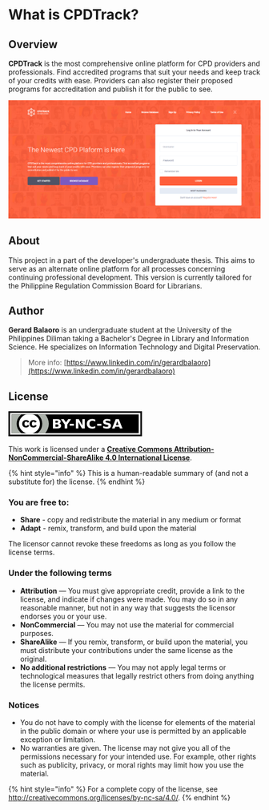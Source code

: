 # What is CPDTrack?

## Overview

**CPDTrack** is the most comprehensive online platform for CPD providers and professionals. Find accredited programs that suit your needs and keep track of your credits with ease. Providers can also register their proposed programs for accreditation and publish it for the public to see.

![](.gitbook/assets/01-home.png)

## About

This project in a part of the developer's undergraduate thesis. This aims to serve as an alternate online platform for all processes concerning continuing professional development. This version is currently tailored for the Philippine Regulation Commission Board for Librarians.

## Author

**Gerard Balaoro** is an undergraduate student at the University of the Philippines Diliman taking a Bachelor's Degree in Library and Information Science. He specializes on Information Technology and Digital Preservation.

> More info: [https://www.linkedin.com/in/gerardbalaoro](https://www.linkedin.com/in/gerardbalaoro)

## License

![](.gitbook/assets/by-nc-sa.png)

This work is licensed under a [**Creative Commons Attribution-NonCommercial-ShareAlike 4.0 International License**](http://creativecommons.org/licenses/by-nc-sa/4.0/).

{% hint style="info" %}
This is a human-readable summary of \(and not a substitute for\) the license.
{% endhint %}

### You are free to:

* **Share** - copy and redistribute the material in any medium or format
* **Adapt** - remix, transform, and build upon the material

The licensor cannot revoke these freedoms as long as you follow the license terms.

### Under the following terms

* **Attribution** — You must give appropriate credit, provide a link to the license, and indicate if changes were made. You may do so in any reasonable manner, but not in any way that suggests the licensor endorses you or your use.
* **NonCommercial** — You may not use the material for commercial purposes.
* **ShareAlike** — If you remix, transform, or build upon the material, you must distribute your contributions under the same license as the original.
* **No additional restrictions** — You may not apply legal terms or technological measures that legally restrict others from doing anything the license permits.

### Notices

* You do not have to comply with the license for elements of the material in the public domain or where your use is permitted by an applicable exception or limitation.
* No warranties are given. The license may not give you all of the permissions necessary for your intended use. For example, other rights such as publicity, privacy, or moral rights may limit how you use the material.

{% hint style="info" %}
For a complete copy of the license, see [h](http://creativecommons.org/licenses/by-nc-sa/4.0/)[ttp://creativecommons.org/licenses/by-nc-sa/4.0/](https://creativecommons.org/licenses/by-nc-sa/4.0/legalcode).
{% endhint %}


